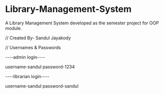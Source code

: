 # Library-Management-System
A Library Management System developed as the semester project for OOP module.

// Created By- Sandul Jayakody
	    
// Usernames & Passwords

----admin login----

username-sandul
password-1234

----librarian login----

username-sandul
password-sandul
